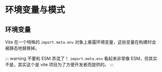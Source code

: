 # 环境变量与模式

## 环境变量

Vite 在一个特殊的 `import.meta.env` 对象上暴露环境变量，这些变量在构建时会被静态地替换掉。

::: warning 不要和 ESM 弄混了！
`import.meta.env` 看起来非常像 ESM，但其实不是，其实这个是 vite 项目为了方便开发者而提供的。
:::
